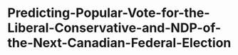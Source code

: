 # Predicting-Popular-Vote-for-the-Liberal-Conservative-and-NDP-of-the-Next-Canadian-Federal-Election